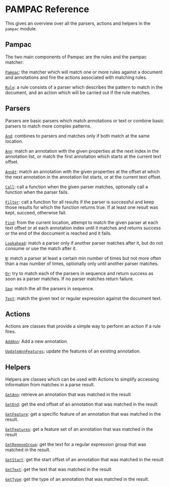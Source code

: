 # PAMPAC Reference 

This gives an overview over all the parsers, actions and helpers in the `pampac` module.

## Pampac

The two main components of Pampac are the rules and the pampac matcher:

[`Pampac`](https://gatenlp.github.io/python-gatenlp/pythondoc/gatenlp/pam/pampac.html#gatenlp.pam.pampac.Pampac
): the matcher which will match one or more rules against a document and annotations and fire the actions associated with matching rules. 


[`Rule`](https://gatenlp.github.io/python-gatenlp/pythondoc/gatenlp/pam/pampac.html#gatenlp.pam.pampac.Rule): a rule consists of a parser which describes the pattern to match in the document, and an action which will be carried out if the rule matches. 


## Parsers

Parsers are basic parsers which match annotations or text or combine basic parsers to match more complex patterns. 

[`And`](https://gatenlp.github.io/python-gatenlp/pythondoc/gatenlp/pam/pampac.html#gatenlp.pam.pampac.And): combines to parsers and matches only if both match at the same location. 

[`Ann`](https://gatenlp.github.io/python-gatenlp/pythondoc/gatenlp/pam/pampac.html#gatenlp.pam.pampac.Ann): match an annotation with the given properties at the next index in the annotation list, or match the first annotation which starts at the current text offset.

[`AnnAt`](https://gatenlp.github.io/python-gatenlp/pythondoc/gatenlp/pam/pampac.html#gatenlp.pam.pampac.AnnAt): match an annotation with the given properties at the offset at which the next annotation in the annotation list starts, or at the current text offset.

[`Call`](https://gatenlp.github.io/python-gatenlp/pythondoc/gatenlp/pam/pampac.html#gatenlp.pam.pampac.Call): call a function when the given parser matches, optionally call a function when the parser fails. 

[`Filter`](https://gatenlp.github.io/python-gatenlp/pythondoc/gatenlp/pam/pampac.html#gatenlp.pam.pampac.Filter): call a function for all results if the parser is successful and keep those results for which the function returns true. If at least one result was kept, succeed, otherwise fail. 

[`Find`](https://gatenlp.github.io/python-gatenlp/pythondoc/gatenlp/pam/pampac.html#gatenlp.pam.pampac.Find): from the current location, attempt to match the given parser at each text offset or at each annotation index until it matches and returns success or the end of the doccument is reached and it fails. 

[`Lookahead`](https://gatenlp.github.io/python-gatenlp/pythondoc/gatenlp/pam/pampac.html#gatenlp.pam.pampac.Lookahead): match a parser only if another parser matches after it, but do not consume or use the match after it. 

[`N`](https://gatenlp.github.io/python-gatenlp/pythondoc/gatenlp/pam/pampac.html#gatenlp.pam.pampac.N): match a parser at least a certain min number of times but not more often than a max number of times, optionally only until another parser matches. 

[`Or`](https://gatenlp.github.io/python-gatenlp/pythondoc/gatenlp/pam/pampac.html#gatenlp.pam.pampac.Or): try to match each of the parsers in sequence and return success as soon as a parser matches. If no parser matches return failure. 

[`Seq`](https://gatenlp.github.io/python-gatenlp/pythondoc/gatenlp/pam/pampac.html#gatenlp.pam.pampac.Seq): match the all the parsers in sequence. 

[`Text`](https://gatenlp.github.io/python-gatenlp/pythondoc/gatenlp/pam/pampac.html#gatenlp.pam.pampac.Text): match the given text or regular expression against the document text. 


## Actions 

Actions are classes that provide a simple way to perform an action if a rule fires. 

[`AddAnn`](https://gatenlp.github.io/python-gatenlp/pythondoc/gatenlp/pam/pampac.html#gatenlp.pam.pampac.AddAnn): Add a new annotation. 

[`UpdateAnnFeatures`](https://gatenlp.github.io/python-gatenlp/pythondoc/gatenlp/pam/pampac.html#gatenlp.pam.pampac.UpdateAnnFeatures): update the features of an existing annotation. 

## Helpers 

Helpers are classes which can be used with Actions to simplify accessing information from matches in a parse result. 

[`GetAnn`](https://gatenlp.github.io/python-gatenlp/pythondoc/gatenlp/pam/pampac.html#gatenlp.pam.pampac.GetAnn): retrieve an annotation that was matched in the result

[`GetEnd`](https://gatenlp.github.io/python-gatenlp/pythondoc/gatenlp/pam/pampac.html#gatenlp.pam.pampac.GetEnd): get the end offset of an annotation that was matched in the result

[`GetFeature`](https://gatenlp.github.io/python-gatenlp/pythondoc/gatenlp/pam/pampac.html#gatenlp.pam.pampac.GetFeature): get a specific feature of an annotation that was matched in the result. 

[`GetFeatures`](https://gatenlp.github.io/python-gatenlp/pythondoc/gatenlp/pam/pampac.html#gatenlp.pam.pampac.GetFeatures): get a feature set of an annotation that was matched in the result

[`GetRegexpGroup`](https://gatenlp.github.io/python-gatenlp/pythondoc/gatenlp/pam/pampac.html#gatenlp.pam.pampac.GetRegexGroup): get the text for a regular expression group that was matched in the result. 

[`GetStart`](https://gatenlp.github.io/python-gatenlp/pythondoc/gatenlp/pam/pampac.html#gatenlp.pam.pampac.GetStart): get the start offset of an annotation that was matched in the result

[`GetText`](https://gatenlp.github.io/python-gatenlp/pythondoc/gatenlp/pam/pampac.html#gatenlp.pam.pampac.GetText): get the text that was matched in the result

[`GetType`](https://gatenlp.github.io/python-gatenlp/pythondoc/gatenlp/pam/pampac.html#gatenlp.pam.pampac.GetType): get the type of an annotation that was matched in the result.

